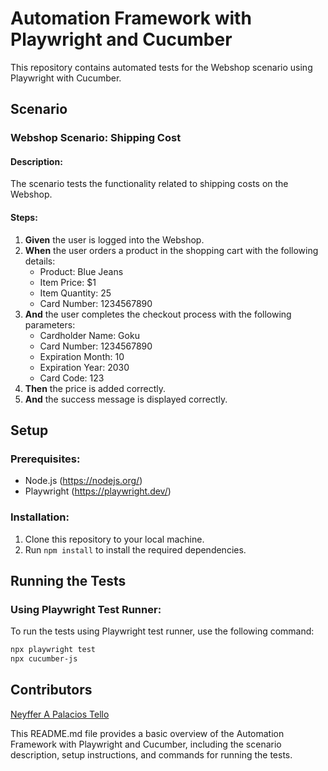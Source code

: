 # Automation Framework with Playwright and Cucumber

This repository contains automated tests for the Webshop scenario using Playwright with Cucumber.

## Scenario

### Webshop Scenario: Shipping Cost

#### Description:
The scenario tests the functionality related to shipping costs on the Webshop.

#### Steps:
1. **Given** the user is logged into the Webshop.
2. **When** the user orders a product in the shopping cart with the following details:
   - Product: Blue Jeans
   - Item Price: $1
   - Item Quantity: 25
   - Card Number: 1234567890
3. **And** the user completes the checkout process with the following parameters:
   - Cardholder Name: Goku
   - Card Number: 1234567890
   - Expiration Month: 10
   - Expiration Year: 2030
   - Card Code: 123
4. **Then** the price is added correctly.
5. **And** the success message is displayed correctly.

## Setup

### Prerequisites:
- Node.js (https://nodejs.org/)
- Playwright (https://playwright.dev/)

### Installation:
1. Clone this repository to your local machine.
2. Run `npm install` to install the required dependencies.

## Running the Tests

### Using Playwright Test Runner:
To run the tests using Playwright test runner, use the following command:

```bash
npx playwright test
npx cucumber-js
```
## Contributors 

[Neyffer A Palacios Tello](https://github.com/TonioTello) 

This README.md file provides a basic overview of the Automation Framework with Playwright and Cucumber, including the scenario description, setup instructions, and commands for running the tests.

